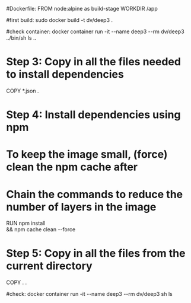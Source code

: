 #Dockerfile:
FROM node:alpine as build-stage
WORKDIR /app

#first build:
sudo docker build -t dv/deep3 .

#check container:
docker container run -it --name deep3 --rm dv/deep3 ../bin/sh
ls ..

# Step 3: Copy in all the files needed to install dependencies
COPY *.json .

# Step 4: Install dependencies using npm
#   To keep the image small, (force) clean the npm cache after
#   Chain the commands to reduce the number of layers in the image
RUN npm install \
  && npm cache clean --force

# Step 5: Copy in all the files from the current directory
COPY . .

#check:
docker container run -it --name deep3 --rm dv/deep3 sh
ls 

